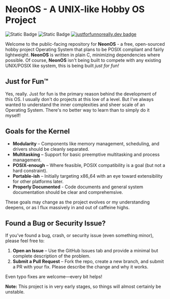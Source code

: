 # NeonOS - A UNIX-like Hobby OS Project

![Static Badge](https://img.shields.io/badge/Built_with-C-white)
![Static Badge](https://img.shields.io/badge/License-BSD_3_Clause-red)
[![justforfunnoreally.dev badge](https://img.shields.io/badge/justforfunnoreally-dev-9ff)](https://justforfunnoreally.dev)

Welcome to the public-facing repository for **NeonOS** - a free, open-sourced hobby project Operating System that plans to be POSIX compliant and fairly lightweight. **NeonOS** is written in plain C, minimizing dependencies where possible. Of course, **NeonOS** isn't being built to compete with any existing UNIX/POSIX like system, this is being built *just for fun!*

## Just for Fun™

Yes, really. Just for fun is the primary reason behind the development of this OS. I usually don't do projects at this low of a level. But I've always wanted to understand the inner complexities and sheer scale of an Operating System. There's no better way to learn than to simply do it myself!

## Goals for the Kernel

- **Modularity** – Components like memory management, scheduling, and drivers should be cleanly separated.
- **Multitasking** – Support for basic preemptive multitasking and process management.
- **POSIX-enough** – Where feasible, POSIX compatibility is a goal (but not a hard constraint).
- **Portable-ish** – Initially targeting x86_64 with an eye toward extensibility for other platforms later.
- **Properly Documented** - Code documents and general system documentation should be clear and comprehemsive.

These goals may change as the project evolves or my understanding deepens, or as I flux massively in and out of caffeine highs.

## Found a Bug or Security Issue?

If you’ve found a bug, crash, or security issue (even something minor), please feel free to:

1. **Open an Issue** – Use the GitHub Issues tab and provide a minimal but complete description of the problem.
2. **Submit a Pull Request** – Fork the repo, create a new branch, and submit a PR with your fix. Please describe the change and why it works.

Even typo fixes are welcome—every bit helps!

**Note:** This project is in very early stages, so things will almost certainly be unstable.
